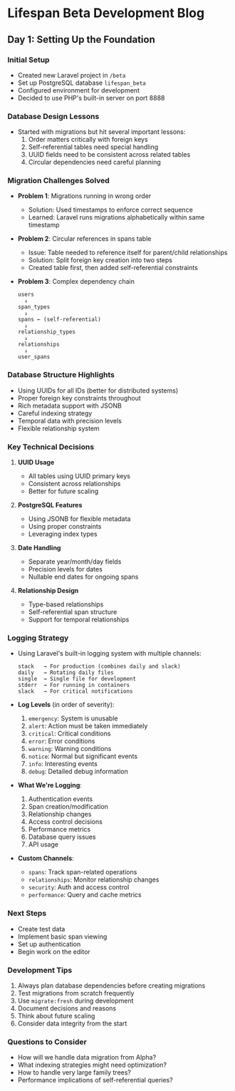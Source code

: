 # Lifespan Beta Development Blog

## Day 1: Setting Up the Foundation

### Initial Setup
- Created new Laravel project in `/beta`
- Set up PostgreSQL database `lifespan_beta`
- Configured environment for development
- Decided to use PHP's built-in server on port 8888

### Database Design Lessons
- Started with migrations but hit several important lessons:
  1. Order matters critically with foreign keys
  2. Self-referential tables need special handling
  3. UUID fields need to be consistent across related tables
  4. Circular dependencies need careful planning

### Migration Challenges Solved
- **Problem 1**: Migrations running in wrong order
  - Solution: Used timestamps to enforce correct sequence
  - Learned: Laravel runs migrations alphabetically within same timestamp

- **Problem 2**: Circular references in spans table
  - Issue: Table needed to reference itself for parent/child relationships
  - Solution: Split foreign key creation into two steps
  - Created table first, then added self-referential constraints

- **Problem 3**: Complex dependency chain
  ```
  users
    ↓
  span_types
    ↓
  spans ← (self-referential)
    ↓
  relationship_types
    ↓
  relationships
    ↓
  user_spans
  ```

### Database Structure Highlights
- Using UUIDs for all IDs (better for distributed systems)
- Proper foreign key constraints throughout
- Rich metadata support with JSONB
- Careful indexing strategy
- Temporal data with precision levels
- Flexible relationship system

### Key Technical Decisions
1. **UUID Usage**
   - All tables using UUID primary keys
   - Consistent across relationships
   - Better for future scaling

2. **PostgreSQL Features**
   - Using JSONB for flexible metadata
   - Using proper constraints
   - Leveraging index types

3. **Date Handling**
   - Separate year/month/day fields
   - Precision levels for dates
   - Nullable end dates for ongoing spans

4. **Relationship Design**
   - Type-based relationships
   - Self-referential span structure
   - Support for temporal relationships

### Logging Strategy
- Using Laravel's built-in logging system with multiple channels:
  ```
  stack   → For production (combines daily and slack)
  daily   → Rotating daily files
  single  → Single file for development
  stderr  → For running in containers
  slack   → For critical notifications
  ```

- **Log Levels** (in order of severity):
  1. `emergency`: System is unusable
  2. `alert`: Action must be taken immediately
  3. `critical`: Critical conditions
  4. `error`: Error conditions
  5. `warning`: Warning conditions
  6. `notice`: Normal but significant events
  7. `info`: Interesting events
  8. `debug`: Detailed debug information

- **What We're Logging**:
  1. Authentication events
  2. Span creation/modification
  3. Relationship changes
  4. Access control decisions
  5. Performance metrics
  6. Database query issues
  7. API usage

- **Custom Channels**:
  - `spans`: Track span-related operations
  - `relationships`: Monitor relationship changes
  - `security`: Auth and access control
  - `performance`: Query and cache metrics

### Next Steps
- Create test data
- Implement basic span viewing
- Set up authentication
- Begin work on the editor

### Development Tips
1. Always plan database dependencies before creating migrations
2. Test migrations from scratch frequently
3. Use `migrate:fresh` during development
4. Document decisions and reasons
5. Think about future scaling
6. Consider data integrity from the start

### Questions to Consider
- How will we handle data migration from Alpha?
- What indexing strategies might need optimization?
- How to handle very large family trees?
- Performance implications of self-referential queries? 